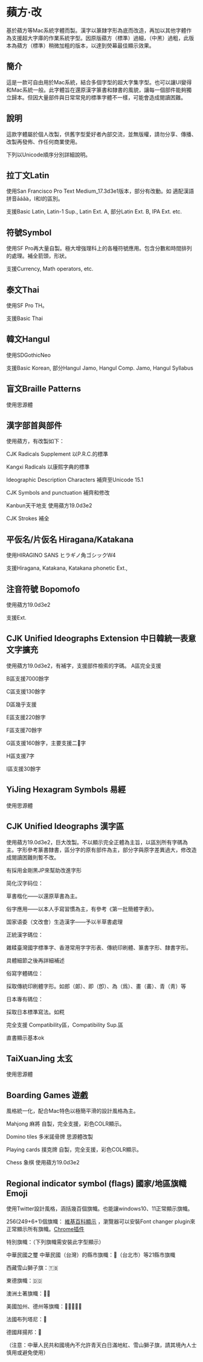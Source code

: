 # 蘋方·改
基於蘋方等Mac系統字體而製。漢字以篆隸字形為底而改造，再加以其他字體作為支援超大字庫的作業系統字型。因原版蘋方（標準）過細，（中黑）過粗，此版本為蘋方（標準）稍微加粗的版本，以達到熒幕最佳顯示效果。

## 簡介
這是一款可自由用於Mac系統，結合多個字型的超大字集字型。也可以讓UI變得和Mac系統一般。此字體旨在還原漢字篆書和隸書的風貌，讓每一個部件能夠獨立歸本。但因大量部件與日常常見的標準字體不一樣，可能會造成閱讀困難。

## 說明
這款字體屬於個人改製，供舊字型愛好者內部交流，並無版權，請勿分享、傳播、改製再發佈、作任何商業使用。

下列以Unicode順序分別詳細說明。

## 拉丁文Latin 
使用San Francisco Pro Text Medium_17.3d3e1版本，部分有改動。如 適配漢語拼音āáǎà，I和l的區別。

支援Basic Latin, Latin-1 Sup., Latin Ext. A, 部分Latin Ext. B, IPA Ext. etc.

## 符號Symbol
使用SF Pro再大量自製。極大增強理科上的各種符號應用。包含分數和時間排列的處理。補全箭頭，形狀。

支援Currency, Math operators, etc.

## 泰文Thai
使用SF Pro TH。

支援Basic Thai

## 韓文Hangul
使用SDGothicNeo

支援Basic Korean, 部分Hangul Jamo, Hangul Comp. Jamo, Hangul Syllabus

## 盲文Braille Patterns
使用思源體

## 漢字部首與部件
使用蘋方，有改製如下：

CJK Radicals Supplement 以P.R.C.的標準

Kangxi Radicals 以康熙字典的標準

Ideographic Description Characters 補齊至Unicode 15.1

CJK Symbols and punctuation 補齊和修改

Kanbun天干地支 使用蘋方19.0d3e2

CJK Strokes 補全

## 平仮名/片仮名 Hiragana/Katakana
使用HIRAGINO SANS ヒラギノ角ゴシックW4

支援Hiragana, Katakana, Katakana phonetic Ext., 

## 注音符號 Bopomofo
使用蘋方19.0d3e2

支援Ext.

## CJK Unified Ideographs Extension 中日韓統一表意文字擴充
使用蘋方19.0d3e2，有補字，支援部件檢索的字碼。
A區完全支援

B區支援7000餘字

C區支援130餘字

D區幾乎支援

E區支援220餘字

F區支援70餘字

G區支援160餘字，主要支援二𫈉字

H區支援7字

I區支援30餘字

## YiJing Hexagram Symbols 易經
使用思源體

## CJK Unified Ideographs 漢字區
使用蘋方19.0d3e2，巨大改製。不以顯示完全正體為主旨，以區別所有字碼為主。字形參考篆書隸書，區分字的原有部件為主，部分字與原字差異過大，修改造成閱讀困難則暫不改。

有採用金剛黑JP來幫助改進字形

简化汉字码位：

草書楷化——以還原草書為主。

俗字應用——以本人手寫習慣為主，有參考《第一批簡體字表》。

国家语委（文改會）生造漢字——予以半草書處理

正統漢字碼位：

雜糅臺灣國字標準字、香港常用字字形表、傳統印刷體、篆書字形、隸書字形。

具體細節之後再詳細補述

俗寫字體碼位：

採取傳統印刷體字形。如郎（郞）、即（卽）、為（爲）、畫（畵）、青（靑）等

日本專有碼位：

採取日本標準寫法。如糀

完全支援 Compatibility區，Compatibility Sup.區

直書顯示基本ok

## TaiXuanJing 太玄
使用思源體

## Boarding Games 遊戲
風格統一化，配合Mac特色以極簡平滑的設計風格為主。

Mahjong 麻將
自製，完全支援，彩色COLR顯示。

Domino tiles 多米諾骨牌
思源體改製

Playing cards 撲克牌
自製，完全支援，彩色COLR顯示。

Chess 象棋
使用蘋方19.0d3e2

## Regional indicator symbol (flags) 國家/地區旗幟Emoji
使用Twitter設計風格，涵括幾百個旗幟。也能讓windows10、11正常顯示旗幟。

256(249+6+1)個旗幟：
[維基百科顯示](https://zh.wikipedia.org/zh-tw/%E5%8C%BA%E5%9F%9F%E6%8C%87%E7%A4%BA%E7%AC%A6)
，瀏覽器可以安裝Font changer plugin來正常顯示所有旗幟。[Chrome插件](https://www.chrome666.com/chrome-extension/font_changer_with_google_web_fonts.html)

特別旗幟：（下列旗幟需安裝此字型顯示）

中華民國之璽 中華民國（台灣）的縣市旗幟：🏴󠁴󠁷󠁴󠁰󠁥󠁿（台北市）等21縣市旗幟

西藏雪山獅子旗：🇹🇧

東德旗幟：🇩🇩

澳洲土著旗幟：🏴‍🦘

美國加州、德州等旗幟：🏴󠁵󠁳󠁡󠁫󠁿🏴󠁵󠁳󠁣󠁡󠁿🏴󠁵󠁳󠁤󠁣󠁿🏴󠁵󠁳󠁴󠁸󠁿🏴󠁵󠁳󠁰󠁲󠁿

法國布列塔尼：🏴󠁦󠁲󠁢󠁲󠁥󠁿

德國拜揚邦：🏴󠁤󠁥󠁢󠁹󠁿

（注意：中華人民共和國境內不允許青天白日滿地紅、雪山獅子旗，請其境內人士慎用或避免使用）






